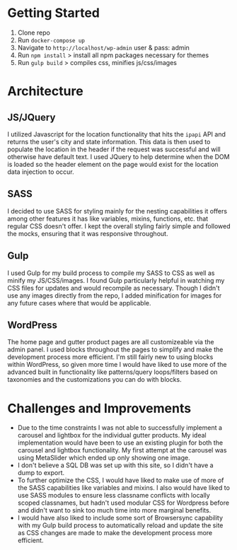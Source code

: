 
# Getting Started
1. Clone repo
2. Run `docker-compose up`
3. Navigate to `http://localhost/wp-admin`
    user & pass: admin
4. Run `npm install` > install all npm packages necessary for themes
5. Run `gulp build` > compiles css, minifies js/css/images

# Architecture
## JS/JQuery
I utilized Javascript for the location functionality that hits the `ipapi` API and returns the user's city and state information. This data is then used to populate the location in the header if the request was successful and will otherwise have default text. I used JQuery to help determine when the DOM is loaded so the header element on the page would exist for the location data injection to occur.

## SASS
I decided to use SASS for styling mainly for the nesting capabilities it offers among other features it has like variables, mixins, functions, etc. that regular CSS doesn't offer. I kept the overall styling fairly simple and followed the mocks, ensuring that it was responsive throughout.

## Gulp
I used Gulp for my build process to compile my SASS to CSS as well as minify my JS/CSS/images. I found Gulp particularly helpful in watching my CSS files for updates and would recompile as necessary. Though I didn't use any images directly from the repo, I added minification for images for any future cases where that would be applicable.

## WordPress
The home page and gutter product pages are all customizeable via the admin panel. I used blocks throughout the pages to simplify and make the development process more efficient. I'm still fairly new to using blocks within WordPress, so given more time I would have liked to use more of the advanced built in functionality like patterns/query loops/filters based on taxonomies and the customizations you can do with blocks.

# Challenges and Improvements
- Due to the time constraints I was not able to successfully implement a carousel and lightbox for the individual gutter products. My ideal implementation would have been to use an existing plugin for both the carousel and lightbox functionality. My first attempt at the carousel was using MetaSlider which ended up only showing one image. 
- I don't believe a SQL DB was set up with this site, so I didn't have a dump to export.
- To further optimize the CSS, I would have liked to make use of more of the SASS capabilities like variables and mixins. I also would have liked to use SASS modules to ensure less classname conflicts with locally scoped classnames, but hadn't used modular CSS for Wordpress before and didn't want to sink too much time into more marginal benefits.
- I would have also liked to include some sort of Browsersync capability with my Gulp build process to automatically reload and update the site as CSS changes are made to make the development process more efficient.
